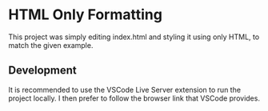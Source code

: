 # HTML Only Formatting

This project was simply editing index.html and styling it using only HTML, 
to match the given example.

## Development

It is recommended to use the VSCode Live Server extension to run the project
locally. I then prefer to follow the browser link that VSCode provides.
